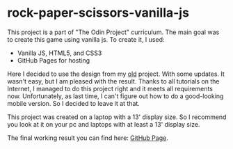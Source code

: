 # rock-paper-scissors-vanilla-js
This project is a part of "The Odin Project" curriculum. The main goal was to create this game using vanilla js.
To create it, I used:
<ul>
<li>Vanilla JS, HTML5, and CSS3</li>
<li>GitHub Pages for hosting</li>
</ul>

Here I decided to use the design from my <a href="https://github.com/viktoriia-yash/weather-app-vanilla-js">old</a> project. With some updates. It wasn't easy, but I am pleased with the result. Thanks to all tutorials on the Internet, I managed to do this project right and it meets all requirements now. Unfortunately, as last time, I can't figure out how to do a good-looking mobile version. So I decided to leave it at that.

This project was created on a laptop with a 13' display size. So I recommend you look at it on your pc and laptops with at least a 13' display size.

The final working result you can find here: <a href="https://viktoriia-yash.github.io/rock-paper-scissors-vanilla-js/">GitHub Page</a>.
